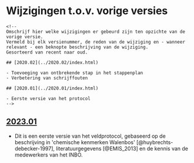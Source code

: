 # Wijzigingen t.o.v. vorige versies

```{=html}
<!--
Omschrijf hier welke wijzigingen er gebeurd zijn ten opzichte van de vorige versie. 
Vermeld bij elk versienummer, de reden van de wijziging en - wanneer relevant - een beknopte beschrijving van de wijziging.
Gesorteerd van recent naar oud. 

## [2020.02](../2020.02/index.html)

- Toevoeging van ontbrekende stap in het stappenplan
- Verbetering van schrijffouten

## [2020.01](../2020.01/index.html)

- Eerste versie van het protocol
-->
```
## [2023.01](../2023.01/index.html)

-   Dit is een eerste versie van het veldprotocol, gebaseerd op de beschrijving in 'chemische kenmerken Walenbos' [@huybrechts-debecker-1997], literatuurgegevens [@EMIS_2013] en de kennis van de medewerkers van het INBO.
